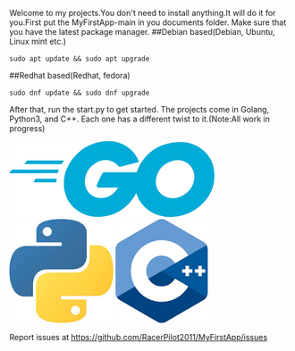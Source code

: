 Welcome to my projects.You don't need to install anything.It will do it for you.First put the MyFirstApp-main in you documents folder. Make sure that you have the latest package manager.
##Debian based(Debian, Ubuntu, Linux mint etc.)
``` shell
sudo apt update && sudo apt upgrade
```
##Redhat based(Redhat, fedora)
``` shell
sudo dnf update && sudo dnf upgrade
```
 After that, run the start.py to get started. The projects come in Golang, Python3, and C++. Each one has a different twist to it.(Note:All work in progress)


![go](https://github.com/RacerPilot2011/MyFirstApp/blob/main/image%20(2).png)![python](https://github.com/RacerPilot2011/MyFirstApp/blob/main/image.png)
![c++](https://github.com/RacerPilot2011/MyFirstApp/blob/main/image%20(1).png)

Report issues at https://github.com/RacerPilot2011/MyFirstApp/issues

